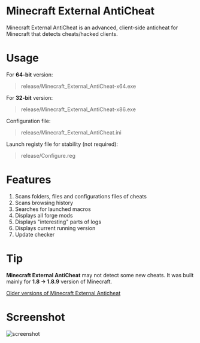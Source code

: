 # Minecraft External AntiCheat
Minecraft External AntiCheat is an advanced, client-side anticheat for Minecraft that detects cheats/hacked clients.

# Usage
For **64-bit** version:
> release/Minecraft_External_AntiCheat-x64.exe

For **32-bit** version:
> release/Minecraft_External_AntiCheat-x86.exe

Configuration file:
> release/Minecraft_External_AntiCheat.ini

Launch registy file for stability (not required):
> release/Configure.reg

# Features
1. Scans folders, files and configurations files of cheats
2. Scans browsing history
3. Searches for launched macros
4. Displays all forge mods
5. Displays "interesting" parts of logs
6. Displays current running version
7. Update checker

# Tip
**Minecraft External AntiCheat** may not detect some new cheats. It was built mainly for **1.8 -> 1.8.9** version of Minecraft.

[Older versions of Minecraft External Anticheat](http://minecraft-external-anticheat.5v.pl/)

# Screenshot
![screenshot](https://i.imgur.com/jGaSU4T.png)
